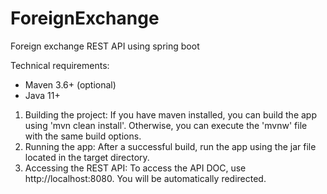 # ForeignExchange
Foreign exchange REST API using spring boot

Technical requirements:
- Maven 3.6+ (optional)
- Java 11+

1) Building the project:
If you have maven installed, you can build the app using 'mvn clean install'. 
Otherwise, you can execute the 'mvnw' file with the same build options.
2) Running the app:
After a successful build, run the app using the jar file located in the target directory.
3) Accessing the REST API:
To access the API DOC, use http://localhost:8080. You will be automatically redirected.
